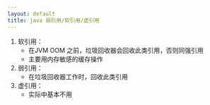 ```yaml
---
layout: default
title: java 弱引用/软引用/虚引用
---
```


1. 软引用：
	* 在JVM OOM 之前，垃圾回收器会回收此类引用，否则同强引用
	* 主要用内存敏感的缓存操作
2. 弱引用：
	* 在垃圾回收器工作时，回收此类引用
3. 虚引用：
	* 实际中基本不用
